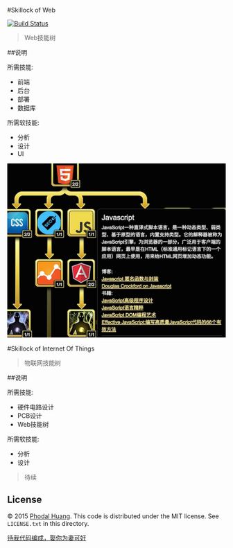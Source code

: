 #Skillock of Web

[![Build Status](https://travis-ci.org/phodal/skillock.svg?branch=gh-pages)](https://travis-ci.org/phodal/skillock)

> Web技能树

##说明

所需技能:

 - 前端
 - 后台
 - 部署
 - 数据库
 
所需软技能:
 
  - 分析
  - 设计
  - UI

![Screen shot](./screenshot.jpg)

#Skillock of Internet Of Things 

> 物联网技能树

##说明

所需技能:

 - 硬件电路设计
 - PCB设计
 - Web技能树
 
所需软技能:
 
 - 分析
 - 设计

> 待续  

## License

© 2015 [Phodal Huang](http://www.phodal.com). This code is distributed under the MIT license. See `LICENSE.txt` in this directory.

[待我代码编成，娶你为妻可好](http://www.xuntayizhan.com/person/ji-ke-ai-qing-zhi-er-shi-dai-wo-dai-ma-bian-cheng-qu-ni-wei-qi-ke-hao-wan/)
